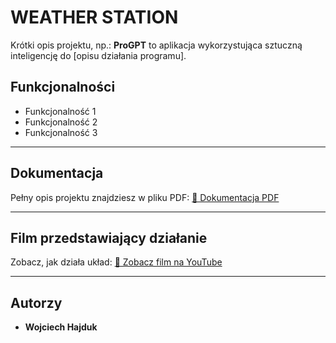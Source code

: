 # WEATHER STATION

Krótki opis projektu, np.:
**ProGPT** to aplikacja wykorzystująca sztuczną inteligencję do [opisu działania programu].


## Funkcjonalności

- Funkcjonalność 1
- Funkcjonalność 2
- Funkcjonalność 3

---

## Dokumentacja

Pełny opis projektu znajdziesz w pliku PDF:
[📄 Dokumentacja PDF](DESIGN_LAB_REPORT.pdf)

---

## Film przedstawiający działanie

Zobacz, jak działa układ:
[🎥 Zobacz film na YouTube](https://youtu.be/7b1KZdM2IWs)

---

## Autorzy

- **Wojciech Hajduk**
